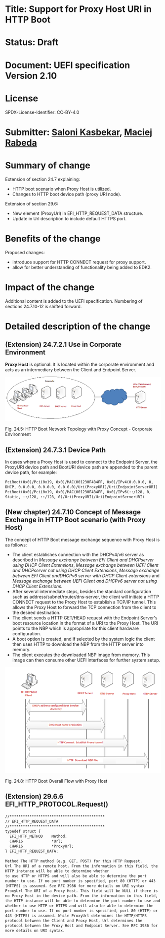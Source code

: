# Title: Support for Proxy Host URI in HTTP Boot

# Status: Draft

# Document: UEFI specification Version 2.10

# License

SPDX-License-Identifier: CC-BY-4.0

# Submitter: [Saloni Kasbekar](mailto:saloni.kasbekar@intel.com), [Maciej Rabeda](mailto:maciej.rabeda@intel.com)

# Summary of change

Extension of section 24.7 explaining:
- HTTP boot scenario when Proxy Host is utilized.
- Changes to HTTP boot device path (proxy URI node).

Extension of section 29.6:
- New element (ProxyUrl) in EFI_HTTP_REQUEST_DATA structure.
- Update in Url description to include default HTTPS port.

# Benefits of the change

Proposed changes:
- introduce support for HTTP CONNECT request for proxy support.
- allow for better understanding of functionality being added to EDK2.

# Impact of the change

Additional content is added to the UEFI specification.
Numbering of sections 24.7.10-12 is shifted forward.

# Detailed description of the change

## (Extension) 24.7.2.1 Use in Corporate Environment

**Proxy Host** is optional. It is located within the corporate environment and acts as an intermediary between the Client and Endpoint Server.

![](image1.png)

Fig. 24.5: HTTP Boot Network Topology with Proxy Concept - Corporate Environment

## (Extension) 24.7.3.1 Device Path

In cases where a Proxy Host is used to connect to the Endpoint Server, the ProxyURI device path and BootURI device path are
appended to the parent device path, for example:
```
PciRoot(0x0)/Pci(0x19, 0x0)/MAC(001230F4B4FF, 0x0)/IPv4(0.0.0.0, 0, DHCP, 0.0.0.0, 0.0.0.0, 0.0.0.0)/Uri(ProxyURI)/Uri(EndpointServerURI)
PciRoot(0x0)/Pci(0x19, 0x0)/MAC(001230F4B4FF, 0x0)/IPv6(::/128, 0, Static, ::/128, ::/128, 0)/Uri(ProxyURI)/Uri(EndpointServerURI)
```

## (New chapter) 24.7.10 Concept of Message Exchange in HTTP Boot scenario (with Proxy Host)

The concept of HTTP Boot message exchange sequence with Proxy Host is as follows:
- The client establishes connection with the DHCPv4/v6 server as described in _Message exchange between EFI Client and DHCPserver using DHCP Client Extensions_, _Message exchange between UEFI Client and DHCPserver not using DHCP Client Extensions_, _Message exchange between EFI Client andDHCPv6 server with DHCP Client extensions_ and _Message exchange between UEFI Client and DHCPv6 server not using DHCP Client Extensions_.
- After several intermediate steps, besides the standard configuration such as address/subnet/router/dns-server, the client will initiate a HTTP CONNECT request to the Proxy Host to establish a TCP/IP tunnel. This allows the Proxy Host to forward the TCP connection from the client to the desired destination.
- The client sends a HTTP GET/HEAD request with the Endpoint Server's boot resource location in the format of a URI to the Proxy Host. The URI points to the NBP which is appropriate for this client hardware configuration.
- A boot option is created, and if selected by the system logic the client then uses HTTP to download the NBP from the HTTP server into memory.
- The client executes the downloaded NBP image from memory. This image can then consume other UEFI interfaces for further system setup.

![](image2.png)

Fig. 24.8: HTTP Boot Overall Flow with Proxy Host

## (Extension) 29.6.6 EFI_HTTP_PROTOCOL.Request()
```
//*******************************************
// EFI_HTTP_REQUEST_DATA
//*******************************************
typedef struct {
  EFI_HTTP_METHOD    Method;
  CHAR16             *Url;
  CHAR16             *ProxyUrl;
} EFI_HTTP_REQUEST_DATA;

Method The HTTP method (e.g. GET, POST) for this HTTP Request.
Url The URI of a remote host. From the information in this field, the HTTP instance will be able to determine whether
to use HTTP or HTTPS and will also be able to determine the port number to use. If no port number is specified, port 80 (HTTP) or 443 (HTTPS) is assumed. See RFC 3986 for more details on URI syntax
ProxyUrl The URI of a Proxy Host. This field will be NULL if there is no Proxy Host in the device path. From the information in this field, the HTTP instance will be able to determine the port number to use and whether to use HTTP or HTTPS and will also be able to determine the port number to use. If no port number is specified, port 80 (HTTP) or 443 (HTTPS) is assumed. While ProxyUrl determines the HTTP/HTTPS protocol between the Client and Proxy Host, Url determines the protocol between the Proxy Host and Endpoint Server. See RFC 3986 for more details on URI syntax.

```